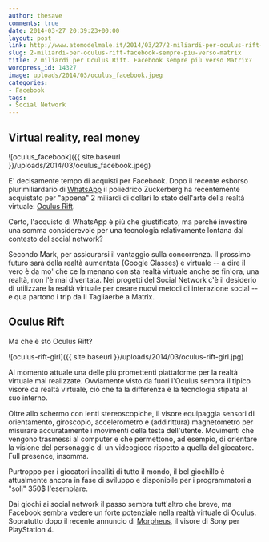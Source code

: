 ```yaml
---
author: thesave
comments: true
date: 2014-03-27 20:39:23+00:00
layout: post
link: http://www.atomodelmale.it/2014/03/27/2-miliardi-per-oculus-rift-facebook-sempre-piu-verso-matrix/
slug: 2-miliardi-per-oculus-rift-facebook-sempre-piu-verso-matrix
title: 2 miliardi per Oculus Rift. Facebook sempre più verso Matrix?
wordpress_id: 14327
image: uploads/2014/03/oculus_facebook.jpeg
categories:
- Facebook
tags:
- Social Network
---
```


## Virtual reality, real money

![oculus_facebook]({{ site.baseurl }}/uploads/2014/03/oculus_facebook.jpeg)

E' decisamente tempo di acquisti per Facebook. Dopo il recente esborso plurimiliardario di [WhatsApp](/2014/02/20/campagna-acquisti-facebook-16-miliardi-per-whatsapp/) il poliedrico Zuckerberg ha recentemente acquistato per "appena" 2 miliardi di dollari lo stato dell'arte della realtà virtuale: [Oculus Rift](http://www.oculusvr.com/).

Certo, l'acquisto di WhatsApp è più che giustificato, ma perché investire una somma considerevole per una tecnologia relativamente lontana dal contesto del social network?

Secondo Mark, per assicurarsi il vantaggio sulla concorrenza. Il prossimo futuro sarà della realtà aumentata (Google Glasses) e virtuale -- a dire il vero è da mo' che ce la menano con sta realtà virtuale anche se fin'ora, una realtà, non l'è mai diventata. Nei progetti del Social Network c'è il desiderio di utilizzare la realtà virtuale per creare nuovi metodi di interazione social -- e qua partono i trip da Il Tagliaerbe a Matrix.

## Oculus Rift

Ma che è sto Oculus Rift?

![oculus-rift-girl]({{ site.baseurl }}/uploads/2014/03/oculus-rift-girl.jpg)

Al momento attuale una delle più promettenti piattaforme per la realtà virtuale mai realizzate. Ovviamente visto da fuori l'Oculus sembra il tipico visore da realtà virtuale, ciò che fa la differenza è la tecnologia stipata al suo interno.

Oltre allo schermo con lenti stereoscopiche, il visore equipaggia sensori di orientamento, giroscopio, accelerometro e (addirittura) magnetometro per misurare accuratamente i movimenti della testa dell'utente. Movimenti che vengono trasmessi al computer e che permettono, ad esempio, di orientare la visione del personaggio di un videogioco rispetto a quella del giocatore. Full presence, insomma.

Purtroppo per i giocatori incalliti di tutto il mondo, il bel giochillo è attualmente ancora in fase di sviluppo e disponibile per i programmatori a "soli" 350$ l'esemplare.

Dai giochi ai social network il passo sembra tutt'altro che breve, ma Facebook sembra vedere un forte potenziale nella realtà virtuale di Oculus. Sopratutto dopo il recente annuncio di [Morpheus](http://www.sony.com/SCA/company-news/press-releases/sony-computer-entertainment-america-inc/2014/sony-computer-entertainment-announces-project-morp.shtml), il visore di Sony per PlayStation 4.
